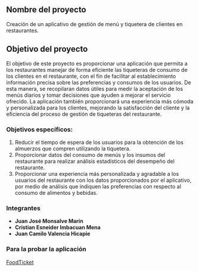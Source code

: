 ## Nombre del proyecto

Creación de un aplicativo de gestión de menú y tiquetera de clientes en restaurantes.

## Objetivo del proyecto

El objetivo de este proyecto es proporcionar una aplicación que permita a los restaurantes manejar de forma eficiente las tiqueteras de consumo de los clientes en el restaurante, con el fin de facilitar al establecimiento información precisa sobre las preferencias y consumos de los usuarios. De esta manera, se recopilaran datos útiles para medir la aceptación de los menús diarios y tomar decisiones que ayuden a mejorar el servicio ofrecido. La aplicación también proporcionará una experiencia más cómoda y personalizada para los clientes, mejorando la satisfacción del cliente y la eficiencia del proceso de gestión de tiqueteras del restaurante. 

### Objetivos específicos:

1.	Reducir el tiempo de espera de los usuarios para la obtención de los almuerzos que compren utilizando la tiquetera.
2.	Proporcionar datos del consumo de menús y los insumos del restaurante para realizar análisis estadísticos del desempeño del restaurante.
3.	Proporcionar una experiencia más personalizada y agradable a los usuarios del restaurante con los datos proporcionados por el aplicativo, por medio de análisis que indiquen las preferencias con respecto al consumo de alimentos y bebidas.

### Integrantes

- **Juan José Monsalve Marín**
- **Cristian Esneider Imbacuan Mena**
- **Juan Camilo Valencia Hicapie**

### Para la probar la aplicación
[FoodTicket](http://gibsygg.pythonanywhere.com)
